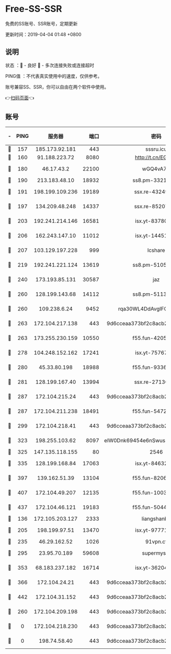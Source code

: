 # Free-SS-SSR

免费的SS账号、SSR账号，定期更新

更新时间：2019-04-04 01:48 +0800

## 说明

状态     ：🙂 - 良好 🙁 - 多次连接失败或连接超时

PING值   ：不代表真实使用中的速度，仅供参考。

账号兼容SS、SSR，你可以自由在两个软件中使用。

👉[扫码页面](https://liesauer.github.io/Free-SS-SSR/)👈

## 账号

|-|PING|服务器|端口|密码|加密方式|区域|
|:----:|:----:|:-----:|-----:|:----:|:----:|:----:|
|🙂|157|185.173.92.181|443|sssru.icu|rc4-md5|RU|
|🙂|160|91.188.223.72|8080|http://t.cn/EGJIyrl|rc4-md5|RU|
|🙂|180|46.17.43.2|22100|wGQ4vA7D|aes-256-gcm|RU|
|🙂|190|213.183.48.10|18932|ss8.pm-33211781|rc4-md5|RU|
|🙂|191|198.199.109.236|19189|ssx.re-43249557|aes-256-cfb|US|
|🙂|197|134.209.48.248|14337|ssx.re-85207480|aes-256-cfb|US|
|🙂|203|192.241.214.146|16581|isx.yt-83780241|aes-256-cfb|US|
|🙂|206|162.243.147.10|11012|isx.yt-14451395|aes-256-cfb|US|
|🙂|207|103.129.197.228|999|lcshare|aes-256-cfb|US|
|🙂|219|192.241.221.124|13619|ss8.pm-51057962|aes-256-cfb|US|
|🙂|240|173.193.85.131|30587|jaz|aes-256-cfb|US|
|🙂|260|128.199.143.68|14112|ss8.pm-51133545|aes-256-cfb|SG|
|🙂|260|109.238.6.24|9452|rqa30WL4DdAvgIFG6Fs3znzTa|aes-256-cfb|FR|
|🙂|263|172.104.217.138|443|9d6cceaa373bf2c8acb22e60b6a58be6|aes-256-cfb|US|
|🙂|263|173.255.230.159|10550|f55.fun-42056790|aes-256-cfb|US|
|🙂|278|104.248.152.162|17241|isx.yt-75767202|aes-256-cfb|SG|
|🙂|280|45.33.80.198|18988|f55.fun-93362245|aes-256-cfb|US|
|🙂|281|128.199.167.40|13994|ssx.re-27130562|aes-256-cfb|SG|
|🙂|287|172.104.215.24|443|9d6cceaa373bf2c8acb22e60b6a58be6|aes-256-cfb|US|
|🙂|287|172.104.211.238|18491|f55.fun-54724290|aes-256-cfb|US|
|🙂|299|172.104.218.41|443|9d6cceaa373bf2c8acb22e60b6a58be6|aes-256-cfb|US|
|🙂|323|198.255.103.62|8097|eIW0Dnk69454e6nSwuspv9DmS201tQ0D|aes-256-cfb|US|
|🙂|325|147.135.118.155|80|2546|chacha20|US|
|🙂|335|128.199.168.84|17063|isx.yt-84632014|aes-256-cfb|SG|
|🙂|397|139.162.51.39|13104|f55.fun-82060458|aes-256-cfb|SG|
|🙂|407|172.104.49.207|12135|f55.fun-10038011|aes-256-cfb|SG|
|🙂|437|172.104.46.121|19183|f55.fun-50446313|aes-256-cfb|SG|
|🙂|136|172.105.203.127|2333|liangshanbo|chacha20|JP|
|🙂|205|198.199.97.51|13470|isx.yt-97771805|aes-256-cfb|US|
|🙂|235|46.29.162.52|1026|91vpn.cf|rc4-md5|RU|
|🙂|295|23.95.70.189|59608|supermyssr|chacha20-ietf|US|
|🙂|353|68.183.237.182|16714|isx.yt-36204757|aes-256-cfb|SG|
|🙂|366|172.104.24.21|443|9d6cceaa373bf2c8acb22e60b6a58be6|aes-256-cfb|US|
|🙂|442|172.104.31.152|443|9d6cceaa373bf2c8acb22e60b6a58be6|aes-256-cfb|US|
|🙁|260|172.104.209.198|443|9d6cceaa373bf2c8acb22e60b6a58be6|aes-256-cfb|US|
|🙁|0|172.104.218.230|443|9d6cceaa373bf2c8acb22e60b6a58be6|aes-256-cfb|US|
|🙁|0|198.74.58.40|443|9d6cceaa373bf2c8acb22e60b6a58be6|aes-256-cfb|US|
